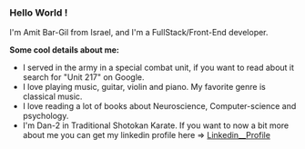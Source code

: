 ### Hello World !

I'm Amit Bar-Gil from Israel, and I'm a FullStack/Front-End developer. 

**Some cool details about me:**
- I served in the army in a special combat unit, if you want to read about it search for "Unit 217" on Google.
- I love playing music, guitar, violin and piano. My favorite genre is classical music.
- I love reading a lot of books about Neuroscience, Computer-science and psychology.
- I'm Dan-2 in Traditional Shotokan Karate.
If you want to now a bit more about me you can get my linkedin profile here => [Linkedin__Profile](https://www.linkedin.com/in/amitbg/)
